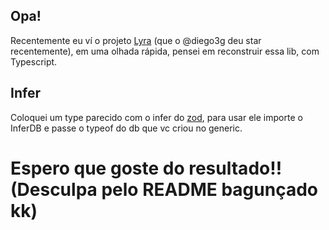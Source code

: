 ## Opa!
Recentemente eu ví o projeto [Lyra](https://github.com/nearform/lyra) (que o @diego3g deu star recentemente), em uma olhada rápida, pensei em reconstruir essa lib, com Typescript.

## Infer
Coloquei um type parecido com o infer do [zod](https://github.com/colinhacks/zod), 
para usar ele importe o InferDB e passe o typeof do db que vc criou no generic.

# Espero que goste do resultado!! (Desculpa pelo README bagunçado kk)
